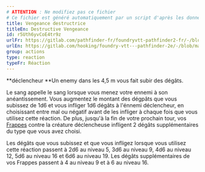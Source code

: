 ```yaml
---
# ATTENTION : Ne modifiez pas ce fichier
# Ce fichier est généré automatiquement par un script d'après les données du module Foundry VTT officiel et de sa traduction
title: Vengeance destructrice
titleEn: Destructive Vengeance
id: r5Uth6yvCoE4tr9z
urlFr: https://gitlab.com/pathfinder-fr/foundryvtt-pathfinder2-fr/-/blob/master/data/classes/r5Uth6yvCoE4tr9z.htm
urlEn: https://gitlab.com/hooking/foundry-vtt---pathfinder-2e/-/blob/master/packs/data/classes.db/destructive-vengeance.json
group: actions
type: reaction
typeFr: Réaction
---
```

**déclencheur **Un enemy dans les 4,5 m vous fait subir des dégâts.

Le sang appelle le sang lorsque vous menez votre ennemi à son anéantissement. Vous augmentez le montant des dégpâts que vous subissez de 1d6 et vous infliger 1d6 dégâts à l'énnemi déclencheur, en choisissant entre mal ou négatif avant de les infliger à chaque fois que vous utilisez cette réaction. De plus, jusqu'à la fin de votre prochain tour, vos [Frappes](frapper.md) contre la créature déclencheuse infligent 2 dégâts supplémentaires du type que vous avez choisi.

Les dégâts que vous subissez et que vous infligez lorsque vous utilisez cette réaction passent à <a class="inline-roll roll" title="2d6" data-mode="roll" data-flavor="" data-formula="2d6"> 2d6</a> au niveau 5, <a class="inline-roll roll" title="3d6" data-mode="roll" data-flavor="" data-formula="3d6"> 3d6</a> au niveau 9, <a class="inline-roll roll" title="4d6" data-mode="roll" data-flavor="" data-formula="4d6"> 4d6</a> au niveau 12, <a class="inline-roll roll" title="5d6" data-mode="roll" data-flavor="" data-formula="5d6"> 5d6</a> au niveau 16 et <a class="inline-roll roll" title="6d6" data-mode="roll" data-flavor="" data-formula="6d6"> 6d6</a> au niveau 19. Les dégâts supplémentaires de vos Frappes passent à <a class="inline-roll roll" title="4" data-mode="roll" data-flavor="" data-formula="4"> 4</a> au niveau 9 et à <a class="inline-roll roll" title="6" data-mode="roll" data-flavor="" data-formula="6"> 6</a> au niveau 16.


